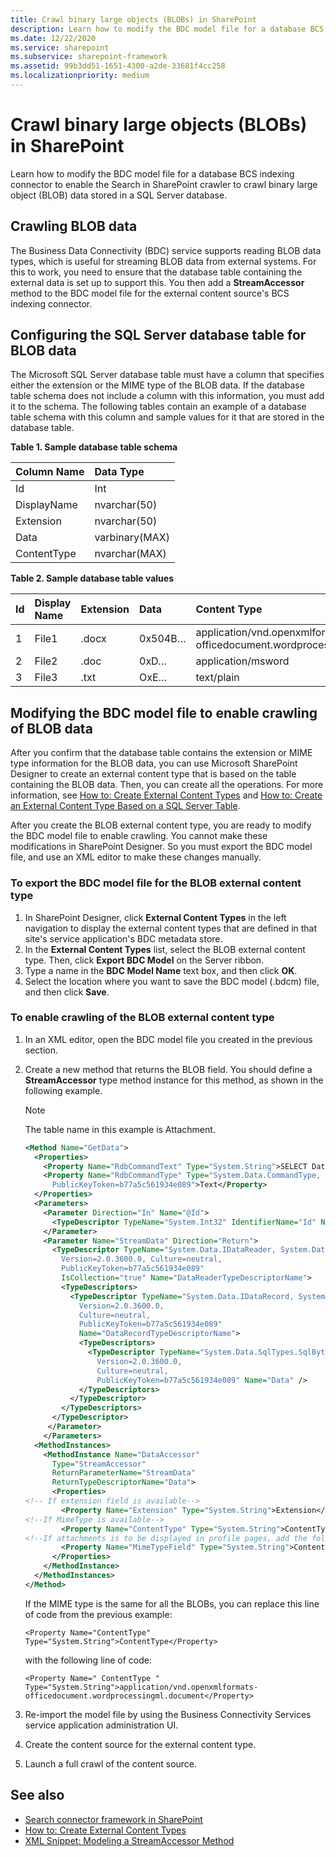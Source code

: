 ```yaml
---
title: Crawl binary large objects (BLOBs) in SharePoint
description: Learn how to modify the BDC model file for a database BCS indexing connector to enable the Search in SharePoint crawler to crawl binary large object (BLOB) data stored in a SQL Server database.
ms.date: 12/22/2020
ms.service: sharepoint
ms.subservice: sharepoint-framework
ms.assetid: 99b3dd51-1651-4300-a2de-33681f4cc258
ms.localizationpriority: medium
---
```

# Crawl binary large objects (BLOBs) in SharePoint

Learn how to modify the BDC model file for a database BCS indexing connector to enable the Search in SharePoint crawler to crawl binary large object (BLOB) data stored in a SQL Server database.

## Crawling BLOB data

The Business Data Connectivity (BDC) service supports reading BLOB data types, which is useful for streaming BLOB data from external systems. For this to work, you need to ensure that the database table containing the external data is set up to support this. You then add a **StreamAccessor** method to the BDC model file for the external content source's BCS indexing connector.

## Configuring the SQL Server database table for BLOB data

The Microsoft SQL Server database table must have a column that specifies either the extension or the MIME type of the BLOB data. If the database table schema does not include a column with this information, you must add it to the schema. The following tables contain an example of a database table schema with this column and sample values for it that are stored in the database table.

**Table 1. Sample database table schema**

| Column Name |   Data Type    |
| :---------- | :------------- |
| Id          | Int            |
| DisplayName | nvarchar(50)   |
| Extension   | nvarchar(50)   |
| Data        | varbinary(MAX) |
| ContentType | nvarchar(MAX)  |

**Table 2. Sample database table values**

|  Id  | Display Name | Extension |  Data   |                              Content Type                               |
| :--- | :----------- | :-------- | :------ | :---------------------------------------------------------------------- |
| 1    | File1        | .docx     | 0x504B… | application/vnd.openxmlformats-officedocument.wordprocessingml.document |
| 2    | File2        | .doc      | 0xD…    | application/msword                                                      |
| 3    | File3        | .txt      | OxE…    | text/plain                                                              |

## Modifying the BDC model file to enable crawling of BLOB data

After you confirm that the database table contains the extension or MIME type information for the BLOB data, you can use Microsoft SharePoint Designer to create an external content type that is based on the table containing the BLOB data. Then, you can create all the operations. For more information, see  [How to: Create External Content Types](https://msdn.microsoft.com/library/811b458c-e209-46df-ba02-8db02bc658db%28Office.15%29.aspx) and [How to: Create an External Content Type Based on a SQL Server Table](https://msdn.microsoft.com/library/5c42a679-d71d-46c6-aabc-d63c6cad3846%28Office.15%29.aspx).

After you create the BLOB external content type, you are ready to modify the BDC model file to enable crawling. You cannot make these modifications in SharePoint Designer. So you must export the BDC model file, and use an XML editor to make these changes manually.

### To export the BDC model file for the BLOB external content type

1. In SharePoint Designer, click **External Content Types** in the left navigation to display the external content types that are defined in that site's service application's BDC metadata store.
1. In the **External Content Types** list, select the BLOB external content type. Then, click **Export BDC Model** on the Server ribbon.
1. Type a name in the **BDC Model Name** text box, and then click **OK**.
1. Select the location where you want to save the BDC model (.bdcm) file, and then click **Save**.

### To enable crawling of the BLOB external content type

1. In an XML editor, open the BDC model file you created in the previous section.
1. Create a new method that returns the BLOB field. You should define a **StreamAccessor** type method instance for this method, as shown in the following example.

    > [!NOTE]
    > The table name in this example is Attachment.

    ```XML
    <Method Name="GetData">
      <Properties>
        <Property Name="RdbCommandText" Type="System.String">SELECT Data FROM [dbo].[Attachment] WHERE [Id] = @Id </Property>
        <Property Name="RdbCommandType" Type="System.Data.CommandType, System.Data, Version=2.0.0.0, Culture=neutral,
          PublicKeyToken=b77a5c561934e089">Text</Property>
      </Properties>
      <Parameters>
        <Parameter Direction="In" Name="@Id">
          <TypeDescriptor TypeName="System.Int32" IdentifierName="Id" Name="Id" />
        </Parameter>
        <Parameter Name="StreamData" Direction="Return">
          <TypeDescriptor TypeName="System.Data.IDataReader, System.Data,
            Version=2.0.3600.0, Culture=neutral,
            PublicKeyToken=b77a5c561934e089"
            IsCollection="true" Name="DataReaderTypeDescriptorName">
            <TypeDescriptors>
              <TypeDescriptor TypeName="System.Data.IDataRecord, System.Data,
                Version=2.0.3600.0,
                Culture=neutral,
                PublicKeyToken=b77a5c561934e089"
                Name="DataRecordTypeDescriptorName">
                <TypeDescriptors>
                  <TypeDescriptor TypeName="System.Data.SqlTypes.SqlBytes, System.Data,
                    Version=2.0.3600.0,
                    Culture=neutral,
                    PublicKeyToken=b77a5c561934e089" Name="Data" />
                </TypeDescriptors>
              </TypeDescriptor>
            </TypeDescriptors>
          </TypeDescriptor>
         </Parameter>
        </Parameters>
      <MethodInstances>
        <MethodInstance Name="DataAccessor"
          Type="StreamAccessor"
          ReturnParameterName="StreamData"
          ReturnTypeDescriptorName="Data">
          <Properties>
    <!-- If extension field is available-->
            <Property Name="Extension" Type="System.String">Extension</Property>
    <!--If MimeType is available-->
            <Property Name="ContentType" Type="System.String">ContentType</Property>
    <!--If attachments is to be displayed in profile pages, add the following property-->
            <Property Name="MimeTypeField" Type="System.String">ContentType</Property>
          </Properties>
        </MethodInstance>
      </MethodInstances>
    </Method>
    ```

    If the MIME type is the same for all the BLOBs, you can replace this line of code from the previous example:

    `<Property Name="ContentType" Type="System.String">ContentType</Property>`

    with the following line of code:

    `<Property Name=" ContentType " Type="System.String">application/vnd.openxmlformats-officedocument.wordprocessingml.document</Property>`

1. Re-import the model file by using the Business Connectivity Services service application administration UI.
1. Create the content source for the external content type.
1. Launch a full crawl of the content source.

## See also

- [Search connector framework in SharePoint](search-connector-framework-in-sharepoint.md)
- [How to: Create External Content Types](https://msdn.microsoft.com/library/811b458c-e209-46df-ba02-8db02bc658db%28Office.15%29.aspx)
- [XML Snippet: Modeling a StreamAccessor Method](https://msdn.microsoft.com/library/bd60cc2e-f7f6-421c-9d2a-60e8512b9893%28Office.15%29.aspx)
